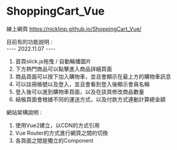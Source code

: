 # ShoppingCart_Vue
線上網頁
https://nicklinp.github.io/ShoppingCart_Vue/

目前有的功能說明 : <br>
---- 2022.11.07 ----
1. 首頁slick.js拖曳 / 自動輪播圖片
2. 下方熱門商品可以點擊進入商品詳細頁面
3. 商品頁面可以按下加入購物車，並且會顯示在最上方的購物車訊息
4. 可以註冊帳號以及登入，並且會看到登入後顯示會員名稱
5. 登入後可以進到購物車頁面，以及在該頁修改商品數量
6. 結帳頁面會根據不同的運送方式，以及付款方式連動計算總金額

網站架構說明 :
1. 使用Vue2建立，以CDN的方式引用
2. Vue Router的方式進行網頁之間的切換
3. 各頁面之間是獨立的Component

